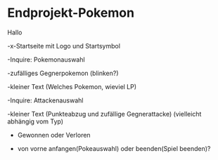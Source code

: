 # Endprojekt-Pokemon

Hallo

-x-Startseite mit Logo und Startsymbol

-Inquire: Pokemonauswahl

-zufälliges Gegnerpokemon (blinken?)

-kleiner Text (Welches Pokemon, wieviel LP)

-Inquire: Attackenauswahl

-kleiner Text (Punkteabzug und zufällige Gegnerattacke)
(vielleicht abhängig vom Typ)

- Gewonnen oder Verloren

- von vorne anfangen(Pokeauswahl) oder beenden(Spiel beenden)?
